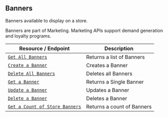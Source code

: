 ## Banners

Banners available to display on a store. 

Banners are part of Marketing. Marketing APIs support demand generation and loyalty programs.

|Resource / Endpoint|Description|
|-|-|
|[`Get All Banners`](https://developer.bigcommerce.com/api-reference/marketing/marketing-api/banners/getallbanners)|Returns a list of Banners|
|[`Create a Banner`](https://developer.bigcommerce.com/api-reference/marketing/marketing-api/banners/createabanner)|Creates a Banner|
|[`Delete All Banners`](https://developer.bigcommerce.com/api-reference/marketing/marketing-api/banners/deleteallbanners)|Deletes all Banners|
|[`Get a Banner`](https://developer.bigcommerce.com/api-reference/marketing/marketing-api/banners/getabanner)|Returns a Single Banner|
|[`Update a Banner`](https://developer.bigcommerce.com/api-reference/marketing/marketing-api/banners/updateabanner)|Updates a Banner|
|[`Delete a Banner`](https://developer.bigcommerce.com/api-reference/marketing/marketing-api/banners/deleteabanner)|Deletes a Banner|
|[`Get a Count of Store Banners`](https://developer.bigcommerce.com/api-reference/marketing/marketing-api/banners/getacountofbanners)|Returns a count of Banners|